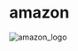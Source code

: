 # amazon

![amazon_logo](https://github.com/hsahu4012/amazon/assets/121095450/491678b9-670c-4ba5-9c99-3298d164538e)
